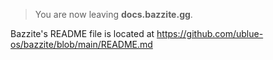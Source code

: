 >You are now leaving **docs.bazzite.gg**.


Bazzite's README file is located at <https://github.com/ublue-os/bazzite/blob/main/README.md>
